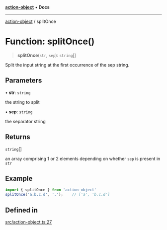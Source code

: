 [**action-object**](../README.md) • **Docs**

***

[action-object](../globals.md) / splitOnce

# Function: splitOnce()

> **splitOnce**(`str`, `sep`): `string`[]

Split the input string at the first occurrence of the sep string.

## Parameters

• **str**: `string`

the string to split

• **sep**: `string`

the separator string

## Returns

`string`[]

an array comprising 1 or 2 elements depending on whether `sep` 
is present in `str`

## Example

```ts
import { splitOnce } from 'action-object'
splitOnce('a.b.c.d', '.');    // ['a', 'b.c.d']
```

## Defined in

[src/action-object.ts:27](https://github.com/mksunny1/action-object/blob/2f994729170d9fd3715cf0f4d8ea6de29c244fed/src/action-object.ts#L27)
